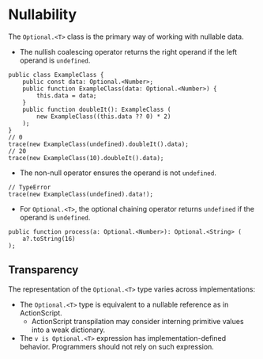 # Nullability

The `Optional.<T>` class is the primary way of working with nullable data.

* The nullish coalescing operator returns the right operand if the left operand is `undefined`.

```
public class ExampleClass {
    public const data: Optional.<Number>;
    public function ExampleClass(data: Optional.<Number>) {
        this.data = data;
    }
    public function doubleIt(): ExampleClass (
        new ExampleClass((this.data ?? 0) * 2)
    );
}
// 0
trace(new ExampleClass(undefined).doubleIt().data);
// 20
trace(new ExampleClass(10).doubleIt().data);
```

* The non-null operator ensures the operand is not `undefined`.

```
// TypeError
trace(new ExampleClass(undefined).data!);
```

* For `Optional.<T>`, the optional chaining operator returns `undefined` if the operand is `undefined`.

```
public function process(a: Optional.<Number>): Optional.<String> (
    a?.toString(16)
);
```

## Transparency

The representation of the `Optional.<T>` type varies across implementations:

* The `Optional.<T>` type is equivalent to a nullable reference as in ActionScript.
  * ActionScript transpilation may consider interning primitive values into a weak dictionary.
* The `v is Optional.<T>` expression has implementation-defined behavior. Programmers should not rely on such expression.